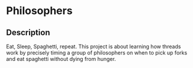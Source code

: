 # Philosophers
## Description
Eat, Sleep, Spaghetti, repeat. This project is about learning how threads work by precisely timing a group of philosophers on when to pick up forks and eat spaghetti without dying from hunger.
